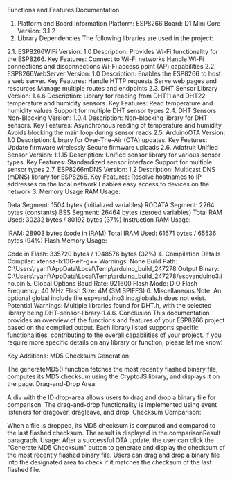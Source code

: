Functions and Features Documentation
1. Platform and Board Information
Platform: ESP8266
Board: D1 Mini
Core Version: 3.1.2
2. Library Dependencies
The following libraries are used in the project:

2.1. ESP8266WiFi
Version: 1.0
Description: Provides Wi-Fi functionality for the ESP8266.
Key Features:
Connect to Wi-Fi networks
Handle Wi-Fi connections and disconnections
Wi-Fi access point (AP) capabilities
2.2. ESP8266WebServer
Version: 1.0
Description: Enables the ESP8266 to host a web server.
Key Features:
Handle HTTP requests
Serve web pages and resources
Manage multiple routes and endpoints
2.3. DHT Sensor Library
Version: 1.4.6
Description: Library for reading from DHT11 and DHT22 temperature and humidity sensors.
Key Features:
Read temperature and humidity values
Support for multiple DHT sensor types
2.4. DHT Sensors Non-Blocking
Version: 1.0.4
Description: Non-blocking library for DHT sensors.
Key Features:
Asynchronous reading of temperature and humidity
Avoids blocking the main loop during sensor reads
2.5. ArduinoOTA
Version: 1.0
Description: Library for Over-The-Air (OTA) updates.
Key Features:
Update firmware wirelessly
Secure firmware uploads
2.6. Adafruit Unified Sensor
Version: 1.1.15
Description: Unified sensor library for various sensor types.
Key Features:
Standardized sensor interface
Support for multiple sensor types
2.7. ESP8266mDNS
Version: 1.2
Description: Multicast DNS (mDNS) library for ESP8266.
Key Features:
Resolve hostnames to IP addresses on the local network
Enables easy access to devices on the network
3. Memory Usage
RAM Usage:

Data Segment: 1504 bytes (initialized variables)
RODATA Segment: 2264 bytes (constants)
BSS Segment: 26464 bytes (zeroed variables)
Total RAM Used: 30232 bytes / 80192 bytes (37%)
Instruction RAM Usage:

IRAM: 28903 bytes (code in IRAM)
Total IRAM Used: 61671 bytes / 65536 bytes (94%)
Flash Memory Usage:

Code in Flash: 335720 bytes / 1048576 bytes (32%)
4. Compilation Details
Compiler: xtensa-lx106-elf-g++
Warnings: None
Build Path: C:\Users\ryanf\AppData\Local\Temp\arduino_build_247278
Output Binary: C:\Users\ryanf\AppData\Local\Temp\arduino_build_247278/espvanduino3.ino.bin
5. Global Options
Baud Rate: 921600
Flash Mode: DIO
Flash Frequency: 40 MHz
Flash Size: 4M (3M SPIFFS)
6. Miscellaneous
Note: An optional global include file espvanduino3.ino.globals.h does not exist.
Potential Warnings: Multiple libraries found for DHT.h, with the selected library being DHT-sensor-library-1.4.6.
Conclusion
This documentation provides an overview of the functions and features of your ESP8266 project based on the compiled output. Each library listed supports specific functionalities, contributing to the overall capabilities of your project. If you require more specific details on any library or function, please let me know!

Key Additions:
MD5 Checksum Generation:

The generateMD5() function fetches the most recently flashed binary file, computes its MD5 checksum using the CryptoJS library, and displays it on the page.
Drag-and-Drop Area:

A div with the ID drop-area allows users to drag and drop a binary file for comparison.
The drag-and-drop functionality is implemented using event listeners for dragover, dragleave, and drop.
Checksum Comparison:

When a file is dropped, its MD5 checksum is computed and compared to the last flashed checksum. The result is displayed in the comparisonResult paragraph.
Usage:
After a successful OTA update, the user can click the "Generate MD5 Checksum" button to generate and display the checksum of the most recently flashed binary file.
Users can drag and drop a binary file into the designated area to check if it matches the checksum of the last flashed file.